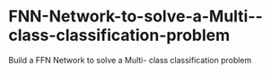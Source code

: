 # FNN-Network-to-solve-a-Multi--class-classification-problem
Build a FFN Network to solve a Multi- class classification problem
